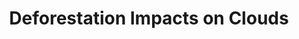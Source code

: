---
layout: page
title: Deforestation Impacts on Clouds
description: Changes to the aerosol environment and to land cover often happen at the same time. In Borneo, for example, replacement of tropical rainforests with palm oil plantations often occurs alongside <a href="https://earthobservatory.nasa.gov/images/145614/smoke-blankets-borneo#:~:text=After%20several%20relatively%20quiet%20fire,pall%20of%20thick%2C%20noxious%20smoke.">massive peatland fires</a>. These changes are usually studied separately, but understanding their interactions is important to get an accurate picture of future changes to clouds and precipitation. In <a href="https://doi.org/10.1029/2023GL107678">this GRL paper</a>, we used two decades of satellite observations to estimate the impact of deforestation in Southeast Asia on clouds. One important point is that we find the impact of deforestation is not uniform everywhere––environmental humidity and aerosol loading can be important modulators of land-atmosphere interactions. Read more in <a href="https://eos.org/articles/shallower-clouds-hang-more-often-over-lost-forests">this Eos feature</a>! We're currently working on understanding how deforestation impacts vary across the diurnal cycle, particularly in terms of how the spatial pattern of deforestation impacts the mesoscale flow.
importance: 1
img: assets/img/deforestation.png
---